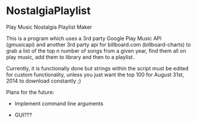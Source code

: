 # NostalgiaPlaylist
Play Music Nostalgia Playlist Maker

This is a program which uses a 3rd party Google Play Music API (gmusicapi) and another 3rd party api
for billboard.com (billboard-charts) to grab a list of the top n number of songs from a given year,
find them all on play music, add them to library and then to a playlist.

Currently, it is functionally done but strings within the script must be edited for custom functionality,
unless you just want the top 100 for August 31st, 2014 to download constantly ;)

Plans for the future:
+ Implement command line arguments

+ GUI???